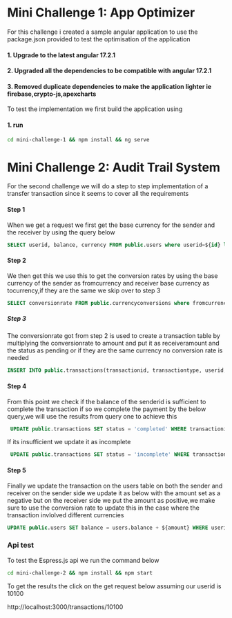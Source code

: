 # Mini Challenge 1:  App Optimizer
For this challenge i created a sample angular application to use the package.json provided to test the optimisation of the application

#### 1. Upgrade to the latest angular 17.2.1
#### 2. Upgraded all the dependencies to be compatible with angular 17.2.1
#### 3. Removed duplicate dependencies to make the application lighter ie firebase,crypto-js,apexcharts

To test the implementation we first build the application using
#### 1. run 
``` bash 
cd mini-challenge-1 && npm install && ng serve
```
# Mini Challenge 2: Audit Trail System

For the second challenge we will do a step to step implementation of a transfer transaction since it seems to cover all the requirements

#### Step 1
When we get a request we first get the base currency for the sender and the receiver by using the query below
```sql
SELECT userid, balance, currency FROM public.users where userid=${id} limit 1;
```
#### Step 2
We then get this we use this to get the conversion rates by using the base currency of the sender as fromcurrency and receiver base currency as tocurrency,if they are the same we skip over to step 3
```sql
SELECT conversionrate FROM public.currencyconversions where fromcurrency='${from}' and tocurrency='${to}' limit 1
```
##### Step 3
The conversionrate got from step 2 is used to create a transaction table by multiplying the conversionrate to amount and  put it as  receiveramount and the status as pending or if they are the same currency no conversion rate is needed
```sql
INSERT INTO public.transactions(transactionid, transactiontype, userid, fulltimestamp, status, senderamount, receiveramount, sendercurrency, receivercurrency, senderid, receiverid) values (${transaction_id},'${type}',${userid},${timestamp},'${status}',${senderamount},${recieveramount},'${sendercurrency}','${receivercurrency}',${senderid},${receiverid})
```
#### Step 4
From this point we check if the balance of the senderid is sufficient to complete the transaction if so we complete the payment by the below query,we will use the results from query one to achieve this
```sql 
 UPDATE public.transactions SET status = 'completed' WHERE transactionid=${transactionid};
```
If its insufficient we update it as incomplete
```sql 
 UPDATE public.transactions SET status = 'incomplete' WHERE transactionid=${transactionid};
```

#### Step 5
Finally we update the transaction on the users table on both the sender and receiver
on the sender side we update it as below with the amount set as a negative but on the receiver side we put the amount as positive,we make sure to use the conversion rate to update this in the case where the transaction invlolved different currencies
```sql
UPDATE public.users SET balance = users.balance + ${amount} WHERE userid = ${userId}
```

### Api test
To test the Espress.js api we run the command below
``` bash 
cd mini-challenge-2 && npm install && npm start
```
To get the results the click on the get request below assuming our userid is 10100

http://localhost:3000/transactions/10100



